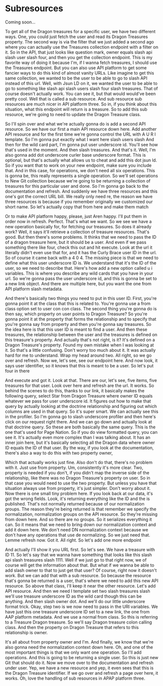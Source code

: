# Subresources

Coming soon...

To get all of the Dragon treasures for a specific user, we have two different ways.
One, you could just fetch the user and read its Dragon Treasures property. The second
way is via the filter that we just added a second ago where you can actually use the
Treasures collection endpoint with a filter on it. So in the API, that just looks
like question mark, owner equals slash api slash user slash four, and then you get
the collection endpoint. This is my favorite way of doing it because I'm, if I wanna
fetch treasures, I should use the Treasures endpoint. But you can also use API
platform to get some fancier ways to do this kind of almost vanity URLs. Like imagine
to get this same collection, we wanted to be the user to be able to go to slash API
instead of this url. Well, with Jsun LD on it, we wanted the user to be able to go to
something like slash api slash users slash four slash treasures. That of course
doesn't actually work. You can see it, but that would would've been pretty cool. Well
that is called a sub resource. And sub resource sub resources are much nicer in API
platform three. So in, if you think about this situation, what this endpoint will
return is a treasure. So to add this sub resource, we're going to need to update the
Dragon Treasure class.

So I'll spin over and what we're actually gonna do is add a second API resource. So
we have our first a main API resource down here. Add another API resource and for the
first time we're gonna control the URL with A U R I template. So I'm gonna put
exactly what I want here slash users slash And then for the wild card part, I'm gonna
put user underscore id. You'll see how that's used in the moment. And then slash
treasures. And that's it. Well, I'm also gonna add dot underscore curler base
underscore format. This is optional, but that's actually what allows us to cheat and
add this dot jsun ld. So if you want that to work on your new endpoint, make sure you
include that. And in this case, for operations, we don't need all six operations.
This is gonna be, this really represents a single operation. So we'll set operations
to New Git collection because we're going to be returning a collection of treasures
for this particular user and done. So I'm gonna go back to the documentation and
refresh. And suddenly we have three resources and this one's got the correct URL
bill. We really only need re, the reason we have three resources is because if you
remember originally we customized our short name. So let's actually copy that from
here and make them match

Or to make API platform happy, please, just Aren happy. I'll put them in order now in
refresh. Perfect. That's what we want. So we see we have a new operation basically
for, for fetching our treasures. So does it already work? Well, it says it'll
retrieve a collection of treasure resources. That's good. But then there's some
problems. It thinks that we need to pass the ID of a dragon treasure here, but it
should be a user. And even if we pass something there like four, check this out and
hit execute. Look at the url it literally didn't even use that for, and it has the
Curly Brace user ID in the url. So of course it came back with a 4 0 4. The missing
piece is that we need to define what this user underscore ID is. We understand that
it's the ID of the user, so we need to describe that. Here's how add a new option
called u i variables. This is where you describe any wild cards that you have in your
url. So we're gonna pass the user underscore id, and this is gonna be set to a new
link object. And there are multiple here, but you want the one from API platform
slash metadata.

And there's basically two things you need to put in this user ID. First, you're gonna
point it at the class that this is related to. You're gonna use a from class option
set to user con con class. The second thing you're gonna do is then say, which
property on user points to Dragon Treasure? So you're gonna point it at the property
that forms the relationship and to specify that you're gonna say from property and
then you're gonna say treasures. So the idea here is that this user ID is meant to
find a user. And then these treasures, the relationship between the user and the
treasures is defined on this treasure's property. And actually that's not right, is
it? It's defined on a Dragon Treasure's property. Found my own mistake when I was
looking at it. So that's a little confusing. Don't worry too much about it. It was
actually hard for me to understand. Wrap my head around two. All right, so we go over
and refresh. Now we, let's see, see our endpoint here. And now look, it says user
identifier, so it knows that this is meant to be a user. So let's put four in there

And execute and got it. Look at that. There are our, let's see, five items, five
treasures for that user. Look over here and refresh are the url. It works. So behind
the scenes to do this, thanks to our link, it basically makes the following query,
select Star from Dragon Treasure where owner ID equals whatever we pass for user
underscore id. It figures out how to make that query by actually looking at the
doctrine relationship and figuring out which columns are used in that query. So it's
super smart. We can actually see this in the profiler. So I'm gonna go to slash
underscore profiler and then here's click on our request right there. And we can go
down and actually look at that doctrine query. So these are both basically the same
query. This is the one that's used for Page Nation. So if you do view formatted
query, you can see it. It's actually even more complex than I was talking about. It
has an inner join here, but it's basically selecting all the Dragon data where owner
ID equals the ID of that user. By the way, if you look at the documentation, there's
also a way to do this with two property owner,

Which that actually works just fine. Also don't do that, there's no problem with it.
Just use from property. Um, consistently it's more clear. Two, property is needed if
you don't, if you didn't map the inverse side of the relationship, like there was no
Dragon Treasure's property on user. So in that case you would need to use the two
property. But unless you have that situation always use from property, it's just
simpler. Don't worry about it. Now there is one small tiny problem here. If you look
back at our data, it's got the wrong fields. Look, it's returning everything like the
ID and the is published. That's not normally returned because of our normalization
groups. The reason they're being returned is that remember we specify the
normalization, normalization groups on the API resource. So they're missing from down
here. And so there are no groups. So it serializes everything it can. So it means
that we need to bring down our normalization context and add it down here. We don't
need DN normalization context because we don't have any operations that use de
normalizing. So we just need that. Lemme refresh now. Got it. All right. So let's add
one more endpoint

And actually I'll show it you URL first. So let's see. We have a treasure with ID 11.
So let's say that we wanna have something that looks like this slash api slash
treasures slash 1111. Well if we just go to that right now, we of course will get the
information about that. But what if we wanna be able to add slash owner to that to
just get that user? Of course, right now it doesn't work. But we can add that with a
sub resource. So because the resource that's gonna be returned is a user, that's
where we need to add this new API resource. So above that class, I'll keep it near
the other resource. Let's add API resource. And then we need I template set two slash
treasures slash we'll use treasure underscore ID as the wild card though this can be
anything. And then slash owner dot. And we'll do our little underscore format trick.
Okay, step two is we now need to pass in the URI variables. We have just this one
treasure underscore ID set to a new link, the one from AAP platform metadata. And we
use a normal from class. So this is referring to a Treasure Dragon treasure. So we'll
say Dragon treasure colon calling class. And then the property on Dragon Treasure
that refers to this relationship is owner.

It's all about from property owner and I'm. And finally, we know that we're also
gonna need the normalization context down here. Oh, and one of the most important
things is that we only want one operation. So I'll add operations. And this is going
to be returning a single user. So this is just new Git that should do it. Now we move
over to the documentation and refresh under user. Yep, we have a new resource and
yep, it even sees that this is the Dragon Treasure identifier. If we go over and
refresh a page over here, it works. Oh, love the handling of sub resources in APAP
platform three.

